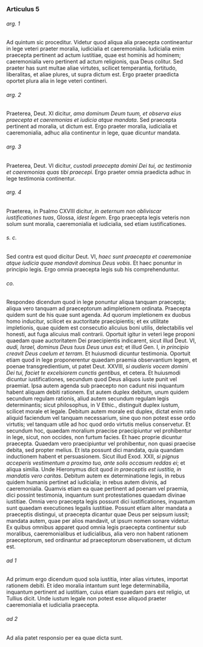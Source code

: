 ### Articulus 5

###### arg. 1
Ad quintum sic proceditur. Videtur quod aliqua alia praecepta contineantur in lege veteri praeter moralia, iudicialia et caeremonialia. Iudicialia enim praecepta pertinent ad actum iustitiae, quae est hominis ad hominem; caeremonialia vero pertinent ad actum religionis, qua Deus colitur. Sed praeter has sunt multae aliae virtutes, scilicet temperantia, fortitudo, liberalitas, et aliae plures, ut supra dictum est. Ergo praeter praedicta oportet plura alia in lege veteri contineri.

###### arg. 2
Praeterea, Deut. XI dicitur, *ama dominum Deum tuum, et observa eius praecepta et caeremonias et iudicia atque mandata*. Sed praecepta pertinent ad moralia, ut dictum est. Ergo praeter moralia, iudicialia et caeremonialia, adhuc alia continentur in lege, quae dicuntur mandata.

###### arg. 3
Praeterea, Deut. VI dicitur, *custodi praecepta domini Dei tui, ac testimonia et caeremonias quas tibi praecepi*. Ergo praeter omnia praedicta adhuc in lege testimonia continentur.

###### arg. 4
Praeterea, in Psalmo CXVIII dicitur, *in aeternum non obliviscar iustificationes tuas*, Glossa, *idest legem*. Ergo praecepta legis veteris non solum sunt moralia, caeremonialia et iudicialia, sed etiam iustificationes.

###### s. c.
Sed contra est quod dicitur Deut. VI, *haec sunt praecepta et caeremoniae atque iudicia quae mandavit dominus Deus vobis*. Et haec ponuntur in principio legis. Ergo omnia praecepta legis sub his comprehenduntur.

###### co.
Respondeo dicendum quod in lege ponuntur aliqua tanquam praecepta; aliqua vero tanquam ad praeceptorum adimpletionem ordinata. Praecepta quidem sunt de his quae sunt agenda. Ad quorum impletionem ex duobus homo inducitur, scilicet ex auctoritate praecipientis; et ex utilitate impletionis, quae quidem est consecutio alicuius boni utilis, delectabilis vel honesti, aut fuga alicuius mali contrarii. Oportuit igitur in veteri lege proponi quaedam quae auctoritatem Dei praecipientis indicarent, sicut illud Deut. VI, *audi, Israel, dominus Deus tuus Deus unus est*; et illud Gen. I, *in principio creavit Deus caelum et terram*. Et huiusmodi dicuntur testimonia. Oportuit etiam quod in lege proponerentur quaedam praemia observantium legem, et poenae transgredientium, ut patet Deut. XXVIII, *si audieris vocem domini Dei tui, faciet te excelsiorem cunctis gentibus,* et cetera. Et huiusmodi dicuntur iustificationes, secundum quod Deus aliquos iuste punit vel praemiat. Ipsa autem agenda sub praecepto non cadunt nisi inquantum habent aliquam debiti rationem. Est autem duplex debitum, unum quidem secundum regulam rationis, aliud autem secundum regulam legis determinantis; sicut philosophus, in V Ethic., distinguit duplex iustum, scilicet morale et legale. Debitum autem morale est duplex, dictat enim ratio aliquid faciendum vel tanquam necessarium, sine quo non potest esse ordo virtutis; vel tanquam utile ad hoc quod ordo virtutis melius conservetur. Et secundum hoc, quaedam moralium praecise praecipiuntur vel prohibentur in lege, sicut, non occides, non furtum facies. Et haec proprie dicuntur praecepta. Quaedam vero praecipiuntur vel prohibentur, non quasi praecise debita, sed propter melius. Et ista possunt dici mandata, quia quandam inductionem habent et persuasionem. Sicut illud Exod. XXII, *si pignus acceperis vestimentum a proximo tuo, ante solis occasum reddas ei*; et aliqua similia. Unde Hieronymus dicit quod *in praeceptis est iustitia, in mandatis vero caritas*. Debitum autem ex determinatione legis, in rebus quidem humanis pertinet ad iudicialia; in rebus autem divinis, ad caeremonialia. Quamvis etiam ea quae pertinent ad poenam vel praemia, dici possint testimonia, inquantum sunt protestationes quaedam divinae iustitiae. Omnia vero praecepta legis possunt dici iustificationes, inquantum sunt quaedam executiones legalis iustitiae. Possunt etiam aliter mandata a praeceptis distingui, ut praecepta dicantur quae Deus per seipsum iussit; mandata autem, quae per alios mandavit, ut ipsum nomen sonare videtur. Ex quibus omnibus apparet quod omnia legis praecepta continentur sub moralibus, caeremonialibus et iudicialibus, alia vero non habent rationem praeceptorum, sed ordinantur ad praeceptorum observationem, ut dictum est.

###### ad 1
Ad primum ergo dicendum quod sola iustitia, inter alias virtutes, importat rationem debiti. Et ideo moralia intantum sunt lege determinabilia, inquantum pertinent ad iustitiam, cuius etiam quaedam pars est religio, ut Tullius dicit. Unde iustum legale non potest esse aliquod praeter caeremonialia et iudicialia praecepta.

###### ad 2
Ad alia patet responsio per ea quae dicta sunt.

